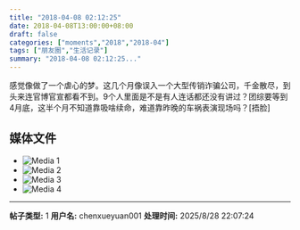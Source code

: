 ```yaml
---
title: "2018-04-08 02:12:25"
date: 2018-04-08T13:00:00+08:00
draft: false
categories: ["moments","2018","2018-04"]
tags: ["朋友圈","生活记录"]
summary: "2018-04-08 02:12:25..."
---
```


感觉像做了一个虐心的梦。这几个月像误入一个大型传销诈骗公司，千金散尽，到头来连官博官宣都看不到。9个人里面是不是有人连话都还没有讲过？团综要等到4月底，这半个月不知道靠吸啥续命，难道靠昨晚的车祸表演现场吗？[捂脸]

## 媒体文件

- ![Media 1](/Moments/photos/2018-04-08/201804080212250.jpg)
- ![Media 2](/Moments/photos/2018-04-08/201804080212251.jpg)
- ![Media 3](/Moments/photos/2018-04-08/201804080212252.jpg)
- ![Media 4](/Moments/photos/2018-04-08/201804080212253.jpg)

---

**帖子类型:** 1
**用户名:** chenxueyuan001
**处理时间:** 2025/8/28 22:07:24